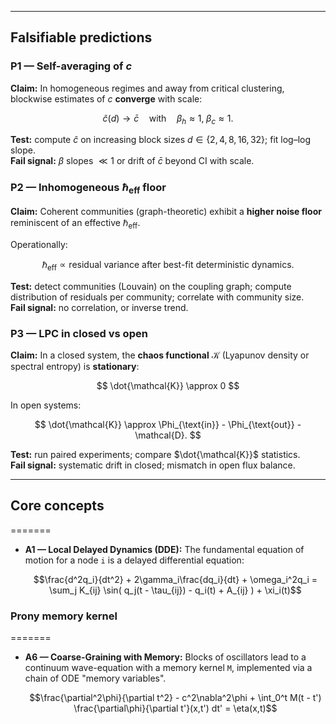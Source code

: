
---

## Falsifiable predictions

### P1 — Self-averaging of $c$

**Claim:** In homogeneous regimes and away from critical clustering, blockwise estimates of $c$ **converge** with scale:

$$
\hat c(d) \to \bar c \quad \text{with} \quad \beta_h \approx 1, \; \beta_c \approx 1.
$$

**Test:** compute $\hat c$ on increasing block sizes $d \in \{2,4,8,16,32\}$; fit log–log slope.  
**Fail signal:** $\beta$ slopes $\ll 1$ or drift of $\bar c$ beyond CI with scale.

### P2 — Inhomogeneous $\hbar_{\text{eff}}$ floor

**Claim:** Coherent communities (graph-theoretic) exhibit a **higher noise floor** reminiscent of an effective $\hbar_{\text{eff}}$.

Operationally:

$$
\hbar_{\text{eff}} \propto \text{residual variance after best-fit deterministic dynamics}.
$$

**Test:** detect communities (Louvain) on the coupling graph; compute distribution of residuals per community; correlate with community size.  
**Fail signal:** no correlation, or inverse trend.

### P3 — LPC in closed vs open

**Claim:** In a closed system, the **chaos functional** $\mathcal{K}$ (Lyapunov density or spectral entropy) is **stationary**:

$$
\dot{\mathcal{K}} \approx 0
$$

In open systems:

$$
\dot{\mathcal{K}} \approx \Phi_{\text{in}} - \Phi_{\text{out}} - \mathcal{D}.
$$

**Test:** run paired experiments; compare $\dot{\mathcal{K}}$ statistics.  
**Fail signal:** systematic drift in closed; mismatch in open flux balance.

---

## Core concepts
=======
-   **A1 — Local Delayed Dynamics (DDE):** The fundamental equation of motion for a node `i` is a delayed differential equation:
  
    $$\frac{d^2q_i}{dt^2} + 2\gamma_i\frac{dq_i}{dt} + \omega_i^2q_i = \sum_j K_{ij} \sin( q_j(t - \tau_{ij}) - q_i(t) + A_{ij} ) + \xi_i(t)$$

### Prony memory kernel
=======
-   **A6 — Coarse-Graining with Memory:** Blocks of oscillators lead to a continuum wave-equation with a memory kernel `M`, implemented via a chain of ODE "memory variables".

    $$\frac{\partial^2\phi}{\partial t^2} - c^2\nabla^2\phi + \int_0^t M(t - t') \frac{\partial\phi}{\partial t'}(x,t') dt' = \eta(x,t)$$

